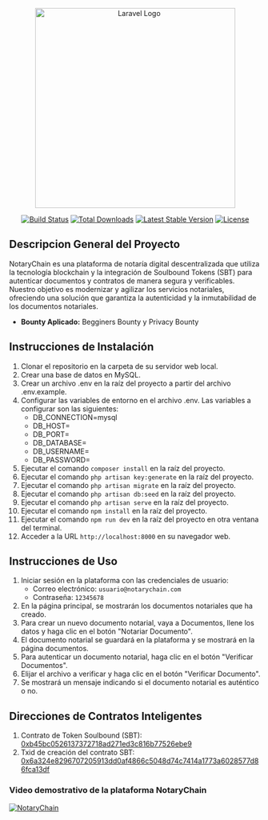 <p align="center"><a href="https://laravel.com" target="_blank"><img src="https://raw.githubusercontent.com/laravel/art/master/logo-lockup/5%20SVG/2%20CMYK/1%20Full%20Color/laravel-logolockup-cmyk-red.svg" width="400" alt="Laravel Logo"></a></p>

<p align="center">
<a href="https://github.com/laravel/framework/actions"><img src="https://github.com/laravel/framework/workflows/tests/badge.svg" alt="Build Status"></a>
<a href="https://packagist.org/packages/laravel/framework"><img src="https://img.shields.io/packagist/dt/laravel/framework" alt="Total Downloads"></a>
<a href="https://packagist.org/packages/laravel/framework"><img src="https://img.shields.io/packagist/v/laravel/framework" alt="Latest Stable Version"></a>
<a href="https://packagist.org/packages/laravel/framework"><img src="https://img.shields.io/packagist/l/laravel/framework" alt="License"></a>
</p>

## Descripcion General del Proyecto

NotaryChain es una plataforma de notaría digital descentralizada que utiliza la tecnología blockchain y la integración de Soulbound Tokens (SBT) para autenticar documentos y contratos de manera segura y verificables. Nuestro objetivo es modernizar y agilizar los servicios notariales, ofreciendo una solución que garantiza la autenticidad y la inmutabilidad de los documentos notariales.

* **Bounty Aplicado:** Begginers Bounty y Privacy Bounty

## Instrucciones de Instalación

1. Clonar el repositorio en la carpeta de su servidor web local.
2. Crear una base de datos en MySQL.
3. Crear un archivo .env en la raíz del proyecto a partir del archivo .env.example.
4. Configurar las variables de entorno en el archivo .env. Las variables a configurar son las siguientes:
    - DB_CONNECTION=mysql
    - DB_HOST=
    - DB_PORT=
    - DB_DATABASE=
    - DB_USERNAME=
    - DB_PASSWORD=
5. Ejecutar el comando `composer install` en la raíz del proyecto.
6. Ejecutar el comando `php artisan key:generate` en la raíz del proyecto.
7. Ejecutar el comando `php artisan migrate` en la raíz del proyecto.
8. Ejecutar el comando `php artisan db:seed` en la raíz del proyecto.
9. Ejecutar el comando `php artisan serve` en la raíz del proyecto.
10. Ejecutar el comando `npm install` en la raíz del proyecto.
11. Ejecutar el comando `npm run dev` en la raíz del proyecto en otra ventana del terminal.
12. Acceder a la URL `http://localhost:8000` en su navegador web.

## Instrucciones de Uso

1. Iniciar sesión en la plataforma con las credenciales de usuario:
    - Correo electrónico: `usuario@notarychain.com`
    - Contraseña: `12345678`
2. En la página principal, se mostrarán los documentos notariales que ha creado.
3. Para crear un nuevo documento notarial, vaya a Documentos, llene los datos y haga clic en el botón "Notariar Documento".
4. El documento notarial se guardará en la plataforma y se mostrará en la página documentos.
5. Para autenticar un documento notarial, haga clic en el botón "Verificar Documentos".
6. Elijar el archivo a verificar y haga clic en el botón "Verificar Documento".
7. Se mostrará un mensaje indicando si el documento notarial es auténtico o no.


## Direcciones de Contratos Inteligentes

1. Contrato de Token Soulbound (SBT): [0xb45bc0526137372718ad271ed3c816b77526ebe9](https://sepolia.scrollscan.com/address/0xb45bc0526137372718ad271ed3c816b77526ebe9)
2. Txid de creación del contrato SBT: [0x6a324e8296707205913dd0af4866c5048d74c7414a1773a6028577d86fca13df](https://sepolia.scrollscan.com/tx/0x6a324e8296707205913dd0af4866c5048d74c7414a1773a6028577d86fca13df)

### Video demostrativo de la plataforma NotaryChain

[![NotaryChain](https://youtu.be/cx1pkgSOVIU)](https://youtu.be/cx1pkgSOVIU)
